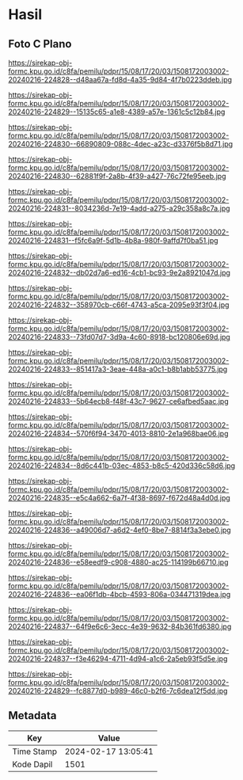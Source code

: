 # Hasil

## Foto C Plano

https://sirekap-obj-formc.kpu.go.id/c8fa/pemilu/pdpr/15/08/17/20/03/1508172003002-20240216-224828--d48aa67a-fd8d-4a35-9d84-4f7b0223ddeb.jpg

https://sirekap-obj-formc.kpu.go.id/c8fa/pemilu/pdpr/15/08/17/20/03/1508172003002-20240216-224829--15135c65-a1e8-4389-a57e-1361c5c12b84.jpg

https://sirekap-obj-formc.kpu.go.id/c8fa/pemilu/pdpr/15/08/17/20/03/1508172003002-20240216-224830--66890809-088c-4dec-a23c-d3376f5b8d71.jpg

https://sirekap-obj-formc.kpu.go.id/c8fa/pemilu/pdpr/15/08/17/20/03/1508172003002-20240216-224830--62881f9f-2a8b-4f39-a427-76c72fe95eeb.jpg

https://sirekap-obj-formc.kpu.go.id/c8fa/pemilu/pdpr/15/08/17/20/03/1508172003002-20240216-224831--8034236d-7e19-4add-a275-a29c358a8c7a.jpg

https://sirekap-obj-formc.kpu.go.id/c8fa/pemilu/pdpr/15/08/17/20/03/1508172003002-20240216-224831--f5fc6a9f-5d1b-4b8a-980f-9affd7f0ba51.jpg

https://sirekap-obj-formc.kpu.go.id/c8fa/pemilu/pdpr/15/08/17/20/03/1508172003002-20240216-224832--db02d7a6-ed16-4cb1-bc93-9e2a8921047d.jpg

https://sirekap-obj-formc.kpu.go.id/c8fa/pemilu/pdpr/15/08/17/20/03/1508172003002-20240216-224832--358970cb-c66f-4743-a5ca-2095e93f3f04.jpg

https://sirekap-obj-formc.kpu.go.id/c8fa/pemilu/pdpr/15/08/17/20/03/1508172003002-20240216-224833--73fd07d7-3d9a-4c60-8918-bc120806e69d.jpg

https://sirekap-obj-formc.kpu.go.id/c8fa/pemilu/pdpr/15/08/17/20/03/1508172003002-20240216-224833--851417a3-3eae-448a-a0c1-b8b1abb53775.jpg

https://sirekap-obj-formc.kpu.go.id/c8fa/pemilu/pdpr/15/08/17/20/03/1508172003002-20240216-224833--5b64ecb8-f48f-43c7-9627-ce6afbed5aac.jpg

https://sirekap-obj-formc.kpu.go.id/c8fa/pemilu/pdpr/15/08/17/20/03/1508172003002-20240216-224834--570f6f94-3470-4013-8810-2e1a968bae06.jpg

https://sirekap-obj-formc.kpu.go.id/c8fa/pemilu/pdpr/15/08/17/20/03/1508172003002-20240216-224834--8d6c441b-03ec-4853-b8c5-420d336c58d6.jpg

https://sirekap-obj-formc.kpu.go.id/c8fa/pemilu/pdpr/15/08/17/20/03/1508172003002-20240216-224835--e5c4a662-6a7f-4f38-8697-f672d48a4d0d.jpg

https://sirekap-obj-formc.kpu.go.id/c8fa/pemilu/pdpr/15/08/17/20/03/1508172003002-20240216-224836--a49006d7-a6d2-4ef0-8be7-8814f3a3ebe0.jpg

https://sirekap-obj-formc.kpu.go.id/c8fa/pemilu/pdpr/15/08/17/20/03/1508172003002-20240216-224836--e58eedf9-c908-4880-ac25-114199b66710.jpg

https://sirekap-obj-formc.kpu.go.id/c8fa/pemilu/pdpr/15/08/17/20/03/1508172003002-20240216-224836--ea06f1db-4bcb-4593-806a-034471319dea.jpg

https://sirekap-obj-formc.kpu.go.id/c8fa/pemilu/pdpr/15/08/17/20/03/1508172003002-20240216-224837--64f9e6c6-3ecc-4e39-9632-84b361fd6380.jpg

https://sirekap-obj-formc.kpu.go.id/c8fa/pemilu/pdpr/15/08/17/20/03/1508172003002-20240216-224837--f3e46294-4711-4d94-a1c6-2a5eb93f5d5e.jpg

https://sirekap-obj-formc.kpu.go.id/c8fa/pemilu/pdpr/15/08/17/20/03/1508172003002-20240216-224829--fc8877d0-b989-46c0-b2f6-7c6dea12f5dd.jpg


## Metadata

| Key        | Value               |
| ---------- | ------------------- |
| Time Stamp | 2024-02-17 13:05:41 |
| Kode Dapil | 1501                |



